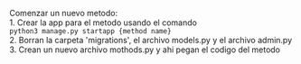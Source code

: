 Comenzar un nuevo metodo:   
    1. Crear la app para el metodo usando el comando  
        ```
        python3 manage.py startapp {method name}
        ```  
    2. Borran la carpeta 'migrations', el archivo models.py y el archivo admin.py  
    3. Crean un nuevo archivo mothods.py y ahi pegan el codigo del metodo